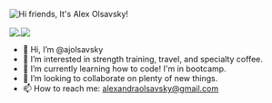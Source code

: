 ![Hi friends, It's Alex Olsavsky!](https://tinytriumphs-upload.s3.us-east-2.amazonaws.com/uploads/hi-friends-banner.gif)

<a href="https://github.com/anuraghazra/github-readme-stats">
  <img align="center" src="https://github-readme-stats.vercel.app/api/pin/?username=ajolsavsky&repo=github-readme-stats" />
</a>
<a href="https://github.com/anuraghazra/convoychat">
  <img align="center" src="https://github-readme-stats.vercel.app/api/pin/?username=ajolsavsky&repo=convoychat" />
</a>

- 👋 Hi, I’m @ajolsavsky
- 👀 I’m interested in strength training, travel, and specialty coffee.
- 🌱 I’m currently learning how to code! I'm in bootcamp.
- 💞️ I’m looking to collaborate on plenty of new things.
- 📫 How to reach me: alexandraolsavsky@gmail.com

<!---
ajolsavsky/ajolsavsky is a ✨ special ✨ repository because its `README.md` (this file) appears on your GitHub profile.
You can click the Preview link to take a look at your changes.
--->
